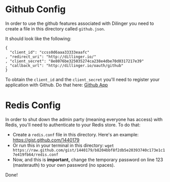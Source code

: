 Github Config
=========

In order to use the github features associated with Dilinger you need to create a file in this directory called `github.json`.

It should look like the following:

    {
      "client_id": "ccss0d6aaa33333eaafc"
    , "redirect_uri": "http://dillinger.io/"
    , "client_secret": "8e8076be325035274ca238e4dbe70d0317217e39"
    , "callback_url": "http://dillinger.io/oauth/github"
    }    

To obtain the `client_id` and the `client_secret` you'll need to register your application with Github.  Do that here:  [Github App]

Redis Config
=========

In order to shut down the admin party (meaning everyone has access) with Redis, you'll need to authenticate to your Redis store.  To do that:

* Create a `redis.conf` file in this directory. Here's an example: https://gist.github.com/1440179
* Or run this in your terminal in this directory: `wget https://raw.github.com/gist/1440179/b8204bbf8f2db5e20393740c173e1c17e419fb64/redis.conf`
* Now, and this is **important,** change the temporary password on line 123 (masterauth) to your own password (no spaces).

Done!

  [Github App]: https://github.com/account/applications/new